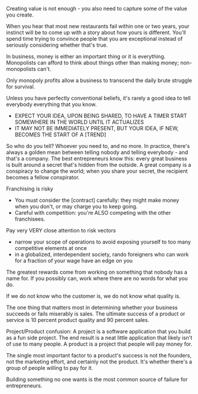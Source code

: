 
Creating value is not enough - you also need to capture some of the value you create.

When you hear that most new restaurants fail within one or two years, your instinct will be to come up with a story about how yours is different. You'll spend time trying to convince people that you are exceptional instead of seriously considering whether that's true.

In business, money is either an important thing or it is everything. Monopolists can afford to think about things other than making money; non-monopolists can't.

Only monopoly profits allow a business to transcend the daily brute struggle for survival.

Unless you have perfectly conventional beliefs, it's rarely a good idea to tell everybody everything that you know.
- EXPECT YOUR IDEA, UPON BEING SHARED, TO HAVE A TIMER START SOMEWHERE IN THE WORLD UNTIL IT ACTUALIZES
- IT MAY NOT BE IMMEDIATELY PRESENT, BUT YOUR IDEA, IF NEW, BECOMES THE START OF A [TREND]

So who do you tell? Whoever you need to, and no more. In practice, there's always a golden mean between telling nobody and telling everybody - and that's a company. The best entrepreneurs know this: every great business is built around a secret that's hidden from the outside. A great company is a conspiracy to change the world; when you share your secret, the recipient becomes a fellow conspirator.

Franchising is risky
- You must consider the [contract] carefully: they might make money when you don't, or may charge you to keep going.
- Careful with competition: you're ALSO competing with the other franchisees.

Pay very VERY close attention to risk vectors
- narrow your scope of operations to avoid exposing yourself to too many competitive elements at once
- in a globalized, interdependent society, rando foreigners who can work for a fraction of your wage have an edge on you

The greatest rewards come from working on something that nobody has a name for. If you possibly can, work where there are no words for what you do.

If we do not know who the customer is, we do not know what quality is.

The one thing that matters most in determining whether your business succeeds or fails miserably is sales. The ultimate success of a product or service is 10 percent product quality and 90 percent sales.

Project/Product confusion:
A project is a software application that you build as a fun side project. The end result is a neat little application that likely isn't of use to many people.
A product is a project that people will pay money for.

The single most important factor to a product's success is not the founders, not the marketing effort, and certainly not the product. It's whether there's a group of people willing to pay for it.

Building something no one wants is the most common source of failure for entrepreneurs.
